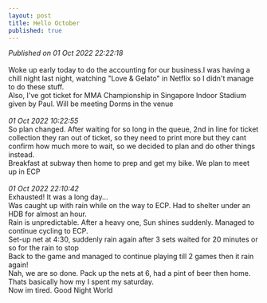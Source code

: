 ```yaml
---
layout: post
title: Hello October
published: true
---
```

_Published on 01 Oct 2022 22:22:18_
<br>
<br>
Woke up early today to do the accounting for our business.I was having a chill night last night, watching "Love & Gelato" in Netflix so I didn't manage to do these stuff. 
<br>
Also, I've got ticket for MMA Championship in Singapore Indoor Stadium given by Paul. Will be meeting Dorms in the venue
<br>
<br>
_01 Oct 2022 10:22:55_
<br>
So plan changed. After waiting for so long in the queue, 2nd in line for ticket collection they ran out of ticket, so they need to print more but they cant confirm how much more to wait, so we decided to plan and do other things instead.
<br>
Breakfast at subway then home to prep and get my bike. We plan to meet up in ECP
<br>
<br>
_01 Oct 2022 22:10:42_
<br>
Exhausted! It was a long day...
<br>
Was caught up with rain while on the way to ECP. Had to shelter under an HDB for almost an hour.
<br>
Rain is unpredictable. After a heavy one, Sun shines suddenly. Managed to continue cycling to ECP.
<br>
Set-up net at 4:30, suddenly rain again after 3 sets waited for 20 minutes or so for the rain to stop
<br>
Back to the game and managed to continue playing till 2 games then it rain again!
<br>
Nah, we are so done. Pack up the nets at 6, had a pint of beer then home.
<br>
Thats basically how my I spent my saturday.
<br>
Now im tired. Good Night World

